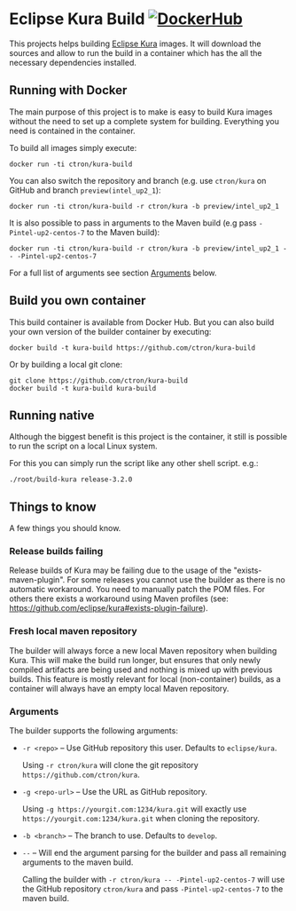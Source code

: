 # Eclipse Kura Build [![DockerHub](https://img.shields.io/docker/build/ctron/kura-build.svg)](https://hub.docker.com/r/ctron/kura-build/) 

This projects helps building [Eclipse Kura](https://eclipse.org/kura) images. It will
download the sources and allow to run the build in a container which has the all the
necessary dependencies installed. 

## Running with Docker

The main purpose of this project is to make is easy to build Kura images without
the need to set up a complete system for building. Everything you need is contained
in the container.

To build all images simply execute:

    docker run -ti ctron/kura-build

You can also switch the repository and branch (e.g. use `ctron/kura` on GitHub and
branch `preview(intel_up2_1`):

    docker run -ti ctron/kura-build -r ctron/kura -b preview/intel_up2_1

It is also possible to pass in arguments to the Maven build (e.g pass `-Pintel-up2-centos-7`
to the Maven build):

    docker run -ti ctron/kura-build -r ctron/kura -b preview/intel_up2_1 -- -Pintel-up2-centos-7

For a full list of arguments see section [Arguments](#arguments) below.

## Build you own container

This build container is available from Docker Hub. But you can also build
your own version of the builder container by executing:

    docker build -t kura-build https://github.com/ctron/kura-build

Or by building a local git clone:

    git clone https://github.com/ctron/kura-build
    docker build -t kura-build kura-build

## Running native

Although the biggest benefit is this project is the container, it still is
possible to run the script on a local Linux system.

For this you can simply run the script like any other shell script. e.g.:

    ./root/build-kura release-3.2.0

## Things to know

A few things you should know.

### Release builds failing

Release builds of Kura may be failing due to the usage of the "exists-maven-plugin".
For some releases you cannot use the builder as there is no automatic workaround.
You need to manually patch the POM files. For others there exists a workaround using
Maven profiles (see: <https://github.com/eclipse/kura#exists-plugin-failure>).

### Fresh local maven repository

The builder will always force a new local Maven repository when building Kura. This
will make the build run longer, but ensures that only newly compiled artifacts are
being used and nothing is mixed up with previous builds. This feature is mostly relevant
for local (non-container) builds, as a container will always have an empty local Maven
repository.

### Arguments

The builder supports the following arguments:

* `-r <repo>` – Use GitHub repository this user. Defaults to `eclipse/kura`.
  
  Using `-r ctron/kura` will clone the git repository `https://github.com/ctron/kura`.

* `-g <repo-url>` – Use the URL as GitHub repository.
  
  Using `-g https://yourgit.com:1234/kura.git` will exactly use `https://yourgit.com:1234/kura.git`
  when cloning the repository. 

* `-b <branch>` – The branch to use. Defaults to `develop`.

* `--` – Will end the argument parsing for the builder and pass all remaining arguments to the maven build.
  
  Calling the builder with `-r ctron/kura -- -Pintel-up2-centos-7` will use the GitHub repository `ctron/kura` and pass
  `-Pintel-up2-centos-7` to the maven build.
